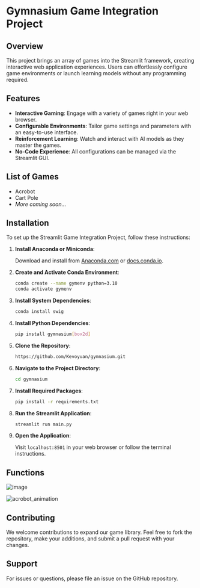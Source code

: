 # Gymnasium Game Integration Project

## Overview

This project brings an array of games into the Streamlit framework, creating interactive web application experiences. Users can effortlessly configure game environments or launch learning models without any programming required.

## Features

- **Interactive Gaming**: Engage with a variety of games right in your web browser.
- **Configurable Environments**: Tailor game settings and parameters with an easy-to-use interface.
- **Reinforcement Learning**: Watch and interact with AI models as they master the games.
- **No-Code Experience**: All configurations can be managed via the Streamlit GUI.

## List of Games

- Acrobot
- Cart Pole
- _More coming soon..._

## Installation

To set up the Streamlit Game Integration Project, follow these instructions:

1. **Install Anaconda or Miniconda**:

   Download and install from [Anaconda.com](https://www.anaconda.com/products/distribution) or [docs.conda.io](https://docs.conda.io/en/latest/miniconda.html).

2. **Create and Activate Conda Environment**:

    ```bash
    conda create --name gymenv python=3.10
    conda activate gymenv
    ```

3. **Install System Dependencies**:

    ```bash
    conda install swig
    ```

4. **Install Python Dependencies**:

    ```bash
    pip install gymnasium[box2d]
    ```

5. **Clone the Repository**:

    ```bash
    https://github.com/Kevoyuan/gymnasium.git
    ```

6. **Navigate to the Project Directory**:

    ```bash
    cd gymnasium
    ```

7. **Install Required Packages**:

    ```bash
    pip install -r requirements.txt
    ```

8. **Run the Streamlit Application**:

    ```bash
    streamlit run main.py
    ```

9. **Open the Application**:

    Visit `localhost:8501` in your web browser or follow the terminal instructions.

## Functions
![image](https://github.com/Kevoyuan/gymnasium/assets/74452488/5527eec6-ba3f-42fb-929c-059e26a9d5ed)

![acrobot_animation](https://github.com/Kevoyuan/gymnasium/assets/74452488/900f25f4-d350-4a05-9517-18a4c179b7d4)


## Contributing

We welcome contributions to expand our game library. Feel free to fork the repository, make your additions, and submit a pull request with your changes.


## Support

For issues or questions, please file an issue on the GitHub repository.

